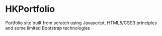 # HKPortfolio
Portfolio site built from scratch using Javascript, HTML5/CSS3 principles and some limited Bootstrap technologies 